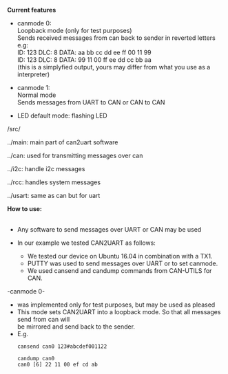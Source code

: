 **Current features** <br />
  - canmode 0: <br />
    Loopback mode (only for test purposes) <br />
    Sends received messages from can back to sender in reverted letters <br />
    e.g: <br />
    ID: 123 DLC: 8 DATA: aa bb cc dd ee ff 00 11 99 <br />
    ID: 123 DLC: 8 DATA: 99 11 00 ff ee dd cc bb aa <br />
    (this is a simplyfied output, yours may differ from what you use as a interpreter) <br />
    
 - canmode 1: <br />
    Normal mode <br />
    Sends messages from UART to CAN or CAN to CAN <br />
    
 - LED default mode: flashing LED <br /> 

  /src/ <br />

  ../main: main part of can2uart software <br />

  ../can: used for transmitting messages over can <br />

  ../i2c: handle i2c messages <br />

  ../rcc: handles system messages <br />

  ../usart: same as can but for uart <br />
  
  **How to use:** <br />
 <br />
- Any software to send messages over UART or CAN may be used <br />

- In our example we tested CAN2UART as follows: <br />
  - We tested our device on Ubuntu 16.04 in combination with a TX1. <br />
  - PUTTY was used to send messages over UART or to set canmode. <br />
  - We used cansend and candump commands from CAN-UTILS for CAN. <br />


-canmode 0- <br />

- was implemented only for test purposes, but may be used as pleased <br />
- This mode sets CAN2UART into a loopback mode. So that all messages send from can will <br />
  be mirrored and send back to the sender. <br />
- E.g. <br />
  ```
  cansend can0 123#abcdef001122
  ```
  ```
  candump can0
  can0 [6] 22 11 00 ef cd ab 
  ```

